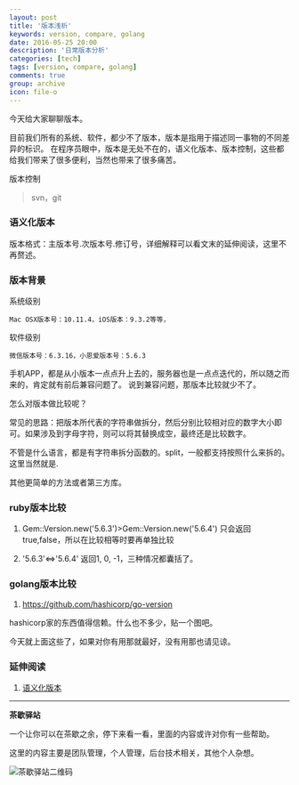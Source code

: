 ```yaml
---
layout: post
title: '版本浅析'
keywords: version, compare, golang
date: 2016-05-25 20:00
description: '日常版本分析'
categories: [tech]
tags: [version, compare, golang]
comments: true
group: archive
icon: file-o
---
```


今天给大家聊聊版本。

目前我们所有的系统、软件，都少不了版本，版本是指用于描述同一事物的不同差异的标识。
在程序员眼中，版本是无处不在的，语义化版本、版本控制，这些都给我们带来了很多便利，当然也带来了很多痛苦。

版本控制

>svn，git

<!-- more -->

### 语义化版本 ###

版本格式：主版本号.次版本号.修订号，详细解释可以看文末的延伸阅读，这里不再赘述。

### 版本背景 ###

系统级别

	Mac OSX版本号：10.11.4，iOS版本：9.3.2等等，

软件级别

	微信版本号：6.3.16，小恩爱版本号：5.6.3

​手机APP，都是从小版本一点点升上去的，服务器也是一点点迭代的，所以随之而来的，肯定就有前后兼容问题了。
说到兼容问题，那版本比较就少不了。

怎么对版本做比较呢？

常见的思路：把版本所代表的字符串做拆分，然后分别比较相对应的数字大小即可。如果涉及到字母字符，则可以将其替换成空，最终还是比较数字。

不管是什么语言，都是有字符串拆分函数的。split，一般都支持按照什么来拆的。这里当然就是.

其他更简单的方法或者第三方库。

### ruby版本比较 ###

1. Gem::Version.new('5.6.3')>Gem::Version.new('5.6.4')
只会返回true,false，所以在比较相等时要再单独比较

2. '5.6.3'<=>'5.6.4'
返回1, 0, -1，三种情况都囊括了。

### golang版本比较 ###

1. https://github.com/hashicorp/go-version

hashicorp家的东西值得信赖。什么也不多少，贴一个图吧。


今天就上面这些了，如果对你有用那就最好，没有用那也请见谅。


### 延伸阅读 ###

1. [语义化版本](http://semver.org/lang/zh-CN/)

----

**茶歇驿站**

一个让你可以在茶歇之余，停下来看一看，里面的内容或许对你有一些帮助。

这里的内容主要是团队管理，个人管理，后台技术相关，其他个人杂想。

![茶歇驿站二维码](http://ww4.sinaimg.cn/large/824dcde4gw1f358o5j022j20by0bywf8.jpg)

